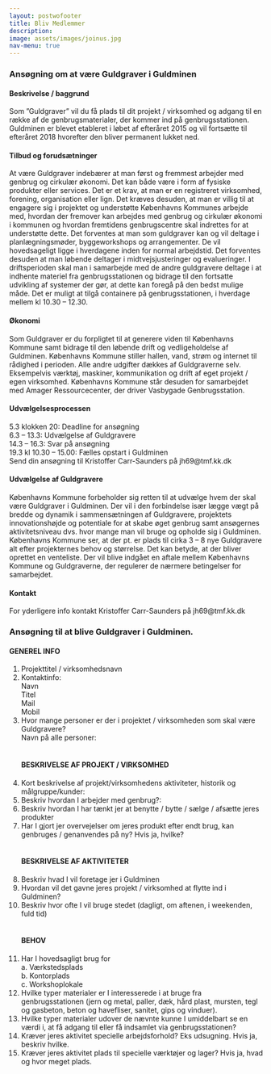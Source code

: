 ```yaml
---
layout: postwofooter
title: Bliv Medlemmer
description:
image: assets/images/joinus.jpg
nav-menu: true
---
```


<h3>Ansøgning om at være Guldgraver i Guldminen</h3>

<h4>Beskrivelse / baggrund</h4>
Som ”Guldgraver” vil du få plads til dit projekt / virksomhed og adgang til en række af de genbrugsmaterialer, der kommer ind på genbrugsstationen.
Guldminen er blevet etableret i løbet af efteråret 2015 og vil fortsætte til efteråret 2018 hvorefter den bliver permanent lukket ned.

<h4>Tilbud og forudsætninger</h4>
At være Guldgraver indebærer at man først og fremmest arbejder med genbrug og cirkulær økonomi. Det kan både være i form af fysiske produkter eller services. Det er et krav, at man er en registreret virksomhed, forening, organisation eller lign. Det kræves desuden, at man er villig til at engagere sig i projektet og understøtte Københavns Kommunes arbejde med, hvordan der fremover kan arbejdes med genbrug og cirkulær økonomi i kommunen og hvordan fremtidens genbrugscentre skal indrettes for at understøtte dette.
Det forventes at man som guldgraver kan og vil deltage i planlægningsmøder, byggeworkshops og arrangementer. De vil hovedsageligt ligge i hverdagene inden for normal arbejdstid.
Det forventes desuden at man løbende deltager i midtvejsjusteringer og evalueringer.
I driftsperioden skal man i samarbejde med de andre guldgravere deltage i at indhente materiel fra genbrugsstationen og bidrage til den fortsatte udvikling af systemer der gør, at dette kan foregå på den bedst mulige måde. Det er muligt at tilgå containere på genbrugsstationen, i hverdage mellem kl 10.30 – 12.30.

<h4>Økonomi</h4>
Som Guldgraver er du forpligtet til at generere viden til Københavns Kommune samt bidrage til den løbende drift og vedligeholdelse af Guldminen.
Københavns Kommune stiller hallen, vand, strøm og internet til rådighed i perioden.
Alle andre udgifter dækkes af Guldgraverne selv. Eksempelvis værktøj, maskiner, kommunikation og drift af eget projekt / egen virksomhed.
Københavns Kommune står desuden for samarbejdet med Amager Ressourcecenter, der driver Vasbygade Genbrugsstation.

<h4>Udvælgelsesprocessen</h4>
5.3 klokken 20: Deadline for ansøgning <br />
6.3 – 13.3: Udvælgelse af Guldgravere<br />
14.3 – 16.3: Svar på ansøgning<br />
19.3 kl 10.30 – 15.00: Fælles opstart i Guldminen<br />
Send din ansøgning til Kristoffer Carr-Saunders på jh69@tmf.kk.dk


<h4>Udvælgelse af Guldgravere</h4>
Københavns Kommune forbeholder sig retten til at udvælge hvem der skal være Guldgraver i Guldminen. Der vil i den forbindelse især lægge vægt på bredde og dynamik i sammensætningen af Guldgravere, projektets innovationshøjde og potentiale for at skabe øget genbrug samt ansøgernes aktivitetsniveau dvs. hvor mange man vil bruge og opholde sig i Guldminen.
Københavns Kommune ser, at der pt. er plads til cirka 3 – 8 nye Guldgravere alt efter projekternes behov og størrelse. Det kan betyde, at der bliver oprettet en venteliste.
Der vil blive indgået en aftale mellem Københavns Kommune og Guldgraverne, der regulerer de nærmere betingelser for samarbejdet.

<h4>Kontakt</h4>
For yderligere info kontakt Kristoffer Carr-Saunders på jh69@tmf.kk.dk

<h3>Ansøgning til at blive Guldgraver i Guldminen. </h3>

<div class="8u$ 12u$(small)">
<h4>  GENEREL INFO</h4>
		<ol>
			<li>Projekttitel / virksomhedsnavn</li>
			<li>Kontaktinfo:<br />
			Navn<br />
			Titel<br />
			Mail<br />
			Mobil
			</li>
			<li>Hvor mange personer er der i projektet / virksomheden som skal være Guldgravere? <br />
Navn på alle personer:<br />
<br /></li>

<h4>BESKRIVELSE AF PROJEKT / VIRKSOMHED</h4>
			<li>Kort beskrivelse af projekt/virksomhedens aktiviteter, historik og målgruppe/kunder:</li>
			<li>Beskriv hvordan I arbejder med genbrug?:</li>
			<li>Beskriv hvordan I har tænkt jer at benytte / bytte / sælge / afsætte jeres produkter</li>
			<li>Har I gjort jer overvejelser om jeres produkt efter endt brug, kan genbruges / genanvendes på ny? Hvis ja, hvilke? <br />
			<br /></li>
<h4>BESKRIVELSE AF AKTIVITETER</h4>
			<li>Beskriv hvad I vil foretage jer i Guldminen</li>
			<li>Hvordan vil det gavne jeres projekt / virksomhed at flytte ind i Guldminen?</li>
			<li>Beskriv hvor ofte I vil bruge stedet (dagligt, om aftenen, i weekenden, fuld tid)<br />
			<br /></li>
<h4>BEHOV</h4>
			<li>Har I hovedsagligt brug for<br />
a.	Værkstedsplads<br />
b.	Kontorplads<br />
c.	Workshoplokale
			</li>
			<li>Hvilke typer materialer er I interesserede i at bruge fra genbrugsstationen (jern og metal, paller, dæk, hård plast, mursten, tegl og gasbeton, beton og havefliser, sanitet, gips og vinduer).</li>
			<li>Hvilke typer materialer udover de nævnte kunne I umiddelbart se en værdi i, at få adgang til eller få indsamlet via genbrugsstationen?</li>
			<li>Kræver jeres aktivitet specielle arbejdsforhold? Eks udsugning. Hvis ja, beskriv hvilke.</li>
			<li>Kræver jeres aktivitet plads til specielle værktøjer og lager? Hvis ja, hvad og hvor meget plads.</li>
		</ol>

</div>
